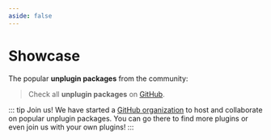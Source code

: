 ```yaml
---
aside: false
---
```


# Showcase
The popular **unplugin packages** from the community:

<Repositories />

> Check all **unplugin packages** on [GitHub](https://github.com/search?q=in%3Aname+unplugin-&type=repositories&s=stars&o=desc&p=1).

::: tip Join us!
We have started a [GitHub organization](https://github.com/unplugin) to host and collaborate on popular unplugin packages. You can go there to find more plugins or even join us with your own plugins!
:::
